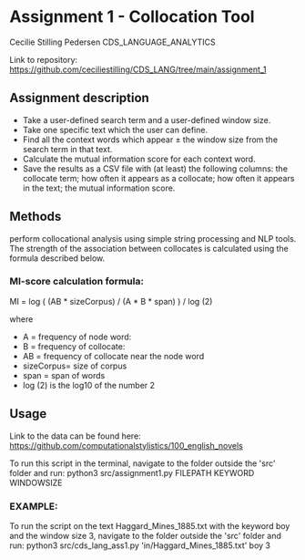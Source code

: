 
# Assignment 1 - Collocation Tool

Cecilie Stilling Pedersen
CDS_LANGUAGE_ANALYTICS

Link to repository: https://github.com/ceciliestilling/CDS_LANG/tree/main/assignment_1

## Assignment description

* Take a user-defined search term and a user-defined window size.
* Take one specific text which the user can define.
* Find all the context words which appear ± the window size from the search term in that text.
* Calculate the mutual information score for each context word.
* Save the results as a CSV file with (at least) the following columns: the collocate term; how often it appears as a collocate; how often it appears in the text; the mutual information score.

## Methods
perform collocational analysis using simple string processing and NLP tools. The strength of the association between collocates is calculated using the formula described below.

### MI-score calculation formula:

MI = log ( (AB * sizeCorpus) / (A * B * span) ) / log (2)
 
where 
- A = frequency of node word:
- B = frequency of collocate:
- AB = frequency of collocate near the node word
- sizeCorpus= size of corpus
- span = span of words
- log (2) is the log10 of the number 2


## Usage
Link to the data can be found here: https://github.com/computationalstylistics/100_english_novels


To run this script in the terminal, navigate to the folder outside the 'src' folder and run:
python3 src/assignment1.py FILEPATH KEYWORD WINDOWSIZE
 
### EXAMPLE:
To run the script on the text Haggard_Mines_1885.txt with the keyword boy and the window size 3, navigate to the folder outside the 'src' folder and run:
  python3 src/cds_lang_ass1.py 'in/Haggard_Mines_1885.txt' boy 3
